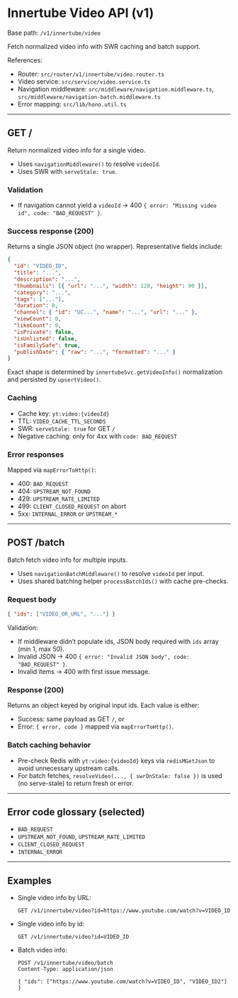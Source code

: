 # Innertube Video API (v1)

Base path: `/v1/innertube/video`

Fetch normalized video info with SWR caching and batch support.

References:
- Router: `src/router/v1/innertube/video.router.ts`
- Video service: `src/service/video.service.ts`
- Navigation middleware: `src/middleware/navigation.middleware.ts`, `src/middleware/navigation-batch.middleware.ts`
- Error mapping: `src/lib/hono.util.ts`

---

## GET /

Return normalized video info for a single video.

- Uses `navigationMiddleware()` to resolve `videoId`.
- Uses SWR with `serveStale: true`.

### Validation

- If navigation cannot yield a `videoId` → 400 `{ error: "Missing video id", code: "BAD_REQUEST" }`.

### Success response (200)

Returns a single JSON object (no wrapper). Representative fields include:

```json
{
  "id": "VIDEO_ID",
  "title": "...",
  "description": "...",
  "thumbnails": [{ "url": "...", "width": 120, "height": 90 }],
  "category": "...",
  "tags": ["..."],
  "duration": 0,
  "channel": { "id": "UC...", "name": "...", "url": "..." },
  "viewCount": 0,
  "likeCount": 0,
  "isPrivate": false,
  "isUnlisted": false,
  "isFamilySafe": true,
  "publishDate": { "raw": "...", "formatted": "..." }
}
```

Exact shape is determined by `innertubeSvc.getVideoInfo()` normalization and persisted by `upsertVideo()`.

### Caching

- Cache key: `yt:video:{videoId}`
- TTL: `VIDEO_CACHE_TTL_SECONDS`
- SWR: `serveStale: true` for GET `/`
- Negative caching: only for 4xx with `code: BAD_REQUEST`

### Error responses

Mapped via `mapErrorToHttp()`:
- 400: `BAD_REQUEST`
- 404: `UPSTREAM_NOT_FOUND`
- 429: `UPSTREAM_RATE_LIMITED`
- 499: `CLIENT_CLOSED_REQUEST` on abort
- 5xx: `INTERNAL_ERROR` or `UPSTREAM_*`

---

## POST /batch

Batch fetch video info for multiple inputs.

- Uses `navigationBatchMiddleware()` to resolve `videoId` per input.
- Uses shared batching helper `processBatchIds()` with cache pre-checks.

### Request body

```json
{ "ids": ["VIDEO_OR_URL", "..."] }
```

Validation:
- If middleware didn’t populate ids, JSON body required with `ids` array (min 1, max 50).
- Invalid JSON → 400 `{ error: "Invalid JSON body", code: "BAD_REQUEST" }`.
- Invalid items → 400 with first issue message.

### Response (200)

Returns an object keyed by original input ids. Each value is either:
- Success: same payload as GET `/`, or
- Error: `{ error, code }` mapped via `mapErrorToHttp()`.

### Batch caching behavior

- Pre-check Redis with `yt:video:{videoId}` keys via `redisMGetJson` to avoid unnecessary upstream calls.
- For batch fetches, `resolveVideo(..., { swrOnStale: false })` is used (no serve-stale) to return fresh or error.

---

## Error code glossary (selected)

- `BAD_REQUEST`
- `UPSTREAM_NOT_FOUND`, `UPSTREAM_RATE_LIMITED`
- `CLIENT_CLOSED_REQUEST`
- `INTERNAL_ERROR`

---

## Examples

- Single video info by URL:
  ```http
  GET /v1/innertube/video?id=https://www.youtube.com/watch?v=VIDEO_ID
  ```

- Single video info by id:
  ```http
  GET /v1/innertube/video?id=VIDEO_ID
  ```

- Batch video info:
  ```http
  POST /v1/innertube/video/batch
  Content-Type: application/json

  { "ids": ["https://www.youtube.com/watch?v=VIDEO_ID", "VIDEO_ID2"] }
  ```
